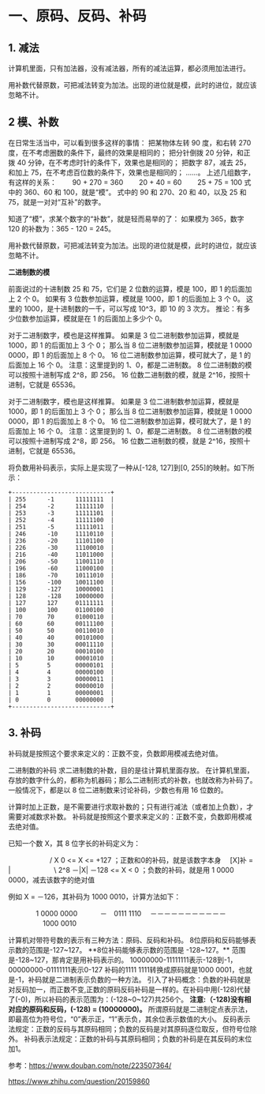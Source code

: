 # 一、原码、反码、补码

## 1. 减法

计算机里面，只有加法器，没有减法器，所有的减法运算，都必须用加法进行。

用补数代替原数，可把减法转变为加法。出现的进位就是模，此时的进位，就应该忽略不计。



## 2  模、补数

在日常生活当中，可以看到很多这样的事情：
把某物体左转 90 度，和右转 270 度，在不考虑圈数的条件下，最终的效果是相同的；
把分针倒拨 20 分钟，和正拨 40 分钟，在不考虑时针的条件下，效果也是相同的；
把数字 87，减去 25，和加上 75，在不考虑百位数的条件下，效果也是相同的；
……。
上述几组数字，有这样的关系：
　　90 + 270 = 360
　　20 + 40 = 60
　　25 + 75 = 100
式中的 360、60 和 100，就是“模”。
式中的 90 和 270、20 和 40，以及 25 和 75，就是一对对“互补”的数字。

知道了“模”，求某个数字的“补数”，就是轻而易举的了：
如果模为 365，数字 120 的补数为：365 - 120 = 245。

用补数代替原数，可把减法转变为加法。出现的进位就是模，此时的进位，就应该忽略不计。
  

**二进制数的模**

前面说过的十进制数 25 和 75，它们是 2 位数的运算，模是 100，即 1 的后面加上 2 个 0。
如果有 3 位数参加运算，模就是 1000，即 1 的后面加上 3 个 0。
这里的 1000，是十进制数的一千，可以写成 10^3，即 10 的 3 次方。
推论：有多少位数参加运算，模就是在 1 的后面加上多少个 0。

对于二进制数字，模也是这样推算。
如果是 3 位二进制数参加运算，模就是 1000，即 1 的后面加上 3 个 0；
那么当 8 位二进制数参加运算，模就是 1 0000 0000，即 1 的后面加上 8 个 0。
16 位二进制数参加运算，模可就大了，是 1 的后面加上 16 个 0。
注意：这里提到的 1、0，都是二进制数。
8 位二进制数的模可以按照十进制写成 2^8，即 256。
16 位数二进制数的模，就是 2^16，按照十进制，它就是 65536。  



对于二进制数字，模也是这样推算。
如果是 3 位二进制数参加运算，模就是 1000，即 1 的后面加上 3 个 0；
那么当 8 位二进制数参加运算，模就是 1 0000 0000，即 1 的后面加上 8 个 0。
16 位二进制数参加运算，模可就大了，是 1 的后面加上 16 个 0。
注意：这里提到的 1、0，都是二进制数。
8 位二进制数的模可以按照十进制写成 2^8，即 256。
16 位数二进制数的模，就是 2^16，按照十进制，它就是 65536。



将负数用补码表示，实际上是实现了一种从[-128, 127]到[0, 255]的映射。如下所示：

```text
+----------------------------+
| 255      -1      11111111  |
| 254      -2      11111110  |
| 253      -3      11111101  |
| 252      -4      11111100  |
| 251      -5      11111011  |
| 246      -10     11110110  |
| 236      -20     11101100  |
| 226      -30     11100010  |
| 216      -40     11011000  |
| 206      -50     11001110  |
| 196      -60     11000100  |
| 186      -70     10111010  |
| 156      -100    10011100  |
| 129      -127    10000001  |
| 128      -128    10000000  |
| 127      127     01111111  |
| 100      100     01100100  |
| 70       70      01000110  |
| 60       60      00111100  |
| 50       50      00110010  |
| 40       40      00101000  |
| 30       30      00011110  |
| 20       20      00010100  |
| 10       10      00001010  |
| 5        5       00000101  |
| 4        4       00000100  |
| 3        3       00000011  |
| 2        2       00000010  |
| 1        1       00000001  |
| 0        0       00000000  |
+----------------------------+
```



## 3. 补码

补码就是按照这个要求来定义的：正数不变，负数即用模减去绝对值。



 二进制数的补码
求二进制数的补数，目的是往计算机里面存放。
在计算机里面，存放的数字什么的，都称为机器码；那么二进制形式的补数，也就改称为补码了。
一般情况下，都是以 8 位二进制数来讨论补码，少数也有用 16 位数的。

计算时加上正数，是不需要进行求取补数的；只有进行减法（或者加上负数），才需要对减数求补数。
补码就是按照这个要求来定义的：正数不变，负数即用模减去绝对值。

已知一个数 X，其 8 位字长的补码定义为：

　　　　　　/  X        0 <= X <= +127 ；正数和0的补码，就是该数字本身
 　[X]补 = |
　　　　　　\ 2^8 －|X|     －128 <= X < 0 ；负数的补码，就是用 1 0000 0000，减去该数字的绝对值

例如 X = －126，其补码为 1000 0010，计算方法如下：

　　　　1 0000 0000
　　　－　0111  1110
　－－－－－－－－－－－
　　　　　1000 0010



计算机对带符号数的表示有三种方法：原码、反码和补码。
8位原码和反码能够表示数的范围是-127~127。
**8位补码能够表示数的范围是 -128~127。**
范围是-128~127，那肯定是用补码表示的。 10000000-11111111表示-128到-1， 00000000-01111111表示0-127 补码的1111 1111转换成原码就是1000 0001，也就是-1，补码就是二进制表示负数的一种方法。
引入了补码概念：负数的补码就是对反码加一，而正数不变,正数的原码反码补码是一样的。在补码中用(-128)代替了(-0)，所以补码的表示范围为：(-128~0~127)共256个。
**注意:（-128)没有相对应的原码和反码，(-128) = (10000000)。**
所谓原码就是二进制定点表示法，即最高位为符号位，“0”表示正，“1”表示负，其余位表示数值的大小。
反码表示法规定：正数的反码与其原码相同；负数的反码是对其原码逐位取反，但符号位除外。
补码表示法规定：正数的补码与其原码相同；负数的补码是在其反码的末位加1。







参考：https://www.douban.com/note/223507364/

https://www.zhihu.com/question/20159860